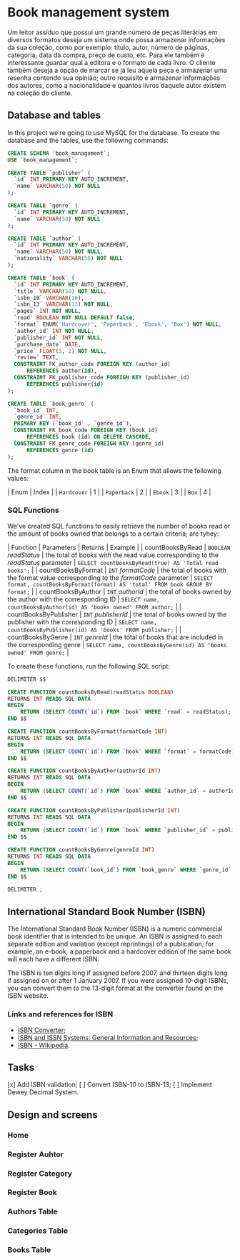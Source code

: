 # Book management system

Um leitor assíduo que possui um grande número de peças literárias em diversos formatos deseja um sistema onde possa armazenar informações da sua coleção, como por exemplo: título, autor, número de páginas, categoria, data da compra, preço de custo, etc. Para ele também é interessante guardar qual a editora e o formato de cada livro.
O cliente também deseja a opção de marcar se já leu aquela peça e armazenar uma resenha contendo sua opinião; outro requisito é armazenar informações dos autores, como a nacionalidade e quantos livros daquele autor existem na coleção do cliente.

## Database and tables

In this project we're going to use MySQL for the database. To create the database and the tables, use the following commands:

```sql
CREATE SCHEMA `book_management`;
USE `book_management`;

CREATE TABLE `publisher` (
  `id` INT PRIMARY KEY AUTO_INCREMENT,
  `name` VARCHAR(50) NOT NULL
);

CREATE TABLE `genre` (
  `id` INT PRIMARY KEY AUTO_INCREMENT,
  `name` VARCHAR(50) NOT NULL
);

CREATE TABLE `author` (
  `id` INT PRIMARY KEY AUTO_INCREMENT,
  `name` VARCHAR(50) NOT NULL,
  `nationality` VARCHAR(50) NOT NULL
);

CREATE TABLE `book` (
  `id` INT PRIMARY KEY AUTO_INCREMENT,
  `title` VARCHAR(50) NOT NULL,
  `isbn_10` VARCHAR(10),
  `isbn_13` VARCHAR(13) NOT NULL,
  `pages` INT NOT NULL,
  `read` BOOLEAN NOT NULL DEFAULT false,
  `format` ENUM('Hardcover', 'Paperback', 'Ebook', 'Box') NOT NULL,
  `author_id` INT NOT NULL,
  `publisher_id` INT NOT NULL,
  `purchase_date` DATE,
  `price` FLOAT(5, 2) NOT NULL,
  `review` TEXT,
  CONSTRAINT FK_author_code FOREIGN KEY (author_id)
      REFERENCES author(id),
  CONSTRAINT FK_publisher_code FOREIGN KEY (publisher_id)
      REFERENCES publisher(id)
);

CREATE TABLE `book_genre` (
  `book_id` INT,
  `genre_id` INT,
  PRIMARY KEY (`book_id` , `genre_id`),
  CONSTRAINT FK_book_code FOREIGN KEY (book_id)
      REFERENCES book (id) ON DELETE CASCADE,
  CONSTRAINT FK_genre_code FOREIGN KEY (genre_id)
      REFERENCES genre (id)
);
```

The format column in the book table is an Enum that allows the following values:

| Enum        | Index |
| `Hardcover` | 1     |
| `Paperback` | 2     |
| `Ebook`     | 3     |
| `Box`       | 4     |

### SQL Functions

We've created SQL functions to easily retrieve the number of books read or the amount of books owned that belongs to a certain criteria; are tyhey:

| Function              | Parameters                | Returns                                                                                 | Example                                                                           |
| countBooksByRead      | `BOOLEAN` _readStatus_    | the total of books with the read value corresponding to the _readStatus_ parameter      | `SELECT countBooksByRead(true) AS 'Total read books';`                            |
| countBooksByFormat    | `INT` _formatCode_        | the total of books with the format value corresponding to the _formatCode_ parameter    | `SELECT format, countBooksByFormat(format) AS 'total' FROM book GROUP BY format;` |
| countBooksByAuthor    | `INT` _authorId_          | the total of books owned by the author with the corresponding ID                        | `SELECT name, countBooksByAuthor(id) AS 'books owned' FROM author;`               |
| countBooksByPublisher | `INT` _publisherId_       | the total of books owned by the publisher with the corresponding ID                     | `SELECT name, countBooksByPublisher(id) AS 'books' FROM publisher;`               |
| countBooksByGenre     | `INT` _genreId_           | the total of books that are included in the corresponding genre                         | `SELECT name, countBooksByGenre(id) AS 'books owned' FROM genre;`                 |

To create these functions, run the following SQL script:

```sql
DELIMITER $$

CREATE FUNCTION countBooksByRead(readStatus BOOLEAN)
RETURNS INT READS SQL DATA
BEGIN
	RETURN (SELECT COUNT(`id`) FROM `book` WHERE `read` = readStatus);
END $$

CREATE FUNCTION countBooksByFormat(formatCode INT)
RETURNS INT READS SQL DATA
BEGIN
	RETURN (SELECT COUNT(`id`) FROM `book` WHERE `format` = formatCode);
END $$

CREATE FUNCTION countBooksByAuthor(authorId INT)
RETURNS INT READS SQL DATA
BEGIN
	RETURN (SELECT COUNT(`id`) FROM `book` WHERE `author_id` = authorId);
END $$

CREATE FUNCTION countBooksByPublisher(publisherId INT)
RETURNS INT READS SQL DATA
BEGIN
	RETURN (SELECT COUNT(`id`) FROM `book` WHERE `publisher_id` = publisherId);
END $$

CREATE FUNCTION countBooksByGenre(genreId INT)
RETURNS INT READS SQL DATA
BEGIN
	RETURN (SELECT COUNT(`book_id`) FROM `book_genre` WHERE `genre_id` = genreId);
END $$

DELIMITER ;
```

## International Standard Book Number (ISBN)

The International Standard Book Number (ISBN) is a numeric commercial book identifier that is intended to be unique. An ISBN is assigned to each separate edition and variation (except reprintings) of a publication; for example, an e-book, a paperback and a hardcover edition of the same book will each have a different ISBN.

The ISBN is ten digits long if assigned before 2007, and thirteen digits long if assigned on or after 1 January 2007. If you were assigned 10-digit ISBNs, you can convert them to the 13-digit format at the converter found on the ISBN website.

### Links and references for ISBN

- [ISBN Converter](https://www.isbn.org/ISBN_converter);
- [ISBN and ISSN Systems: General Information and Resources](https://libguides.ala.org/isbn-issn#:~:text=ISBN%20General%20Information,whether%20printed%2C%20audio%20or%20electronic.);
- [ISBN - Wikipedia](https://en.wikipedia.org/wiki/ISBN).

## Tasks

[x] Add ISBN validation;
[ ] Convert ISBN-10 to ISBN-13;
[ ] Implement Dewey Decimal System.

## Design and screens

### Home

### Register Auhtor

### Register Category

### Register Book

### Authors Table

### Categories Table

### Books Table
